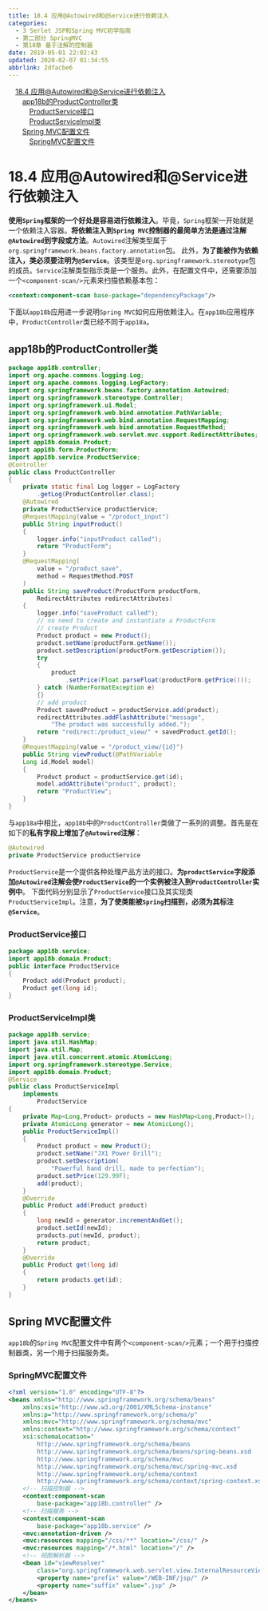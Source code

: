 ```yaml
---
title: 18.4 应用@Autowired和@Service进行依赖注入
categories: 
  - 3 Serlet JSP和Spring MVC初学指南
  - 第二部分 SpringMVC
  - 第18章 基于注解的控制器
date: 2019-05-01 22:02:43
updated: 2020-02-07 01:34:55
abbrlink: 2dfacbe6
---
```

<div id='my_toc'><a href="/JavaReadingNotes/2dfacbe6/#18-4-应用-Autowired和-Service进行依赖注入" class="header_1">18.4 应用@Autowired和@Service进行依赖注入</a>&nbsp;<br><a href="/JavaReadingNotes/2dfacbe6/#app18b的ProductController类" class="header_2">app18b的ProductController类</a>&nbsp;<br><a href="/JavaReadingNotes/2dfacbe6/#ProductService接口" class="header_3">ProductService接口</a>&nbsp;<br><a href="/JavaReadingNotes/2dfacbe6/#ProductServiceImpl类" class="header_3">ProductServiceImpl类</a>&nbsp;<br><a href="/JavaReadingNotes/2dfacbe6/#Spring-MVC配置文件" class="header_2">Spring MVC配置文件</a>&nbsp;<br><a href="/JavaReadingNotes/2dfacbe6/#SpringMVC配置文件" class="header_3">SpringMVC配置文件</a>&nbsp;<br></div>
<style>.header_1{margin-left: 1em;}.header_2{margin-left: 2em;}.header_3{margin-left: 3em;}.header_4{margin-left: 4em;}.header_5{margin-left: 5em;}.header_6{margin-left: 6em;}</style>
<!--more-->
<script>if (navigator.platform.search('arm')==-1){document.getElementById('my_toc').style.display = 'none';}var e,p = document.getElementsByTagName('p');while (p.length>0) {e = p[0];e.parentElement.removeChild(e);}</script>

<!--end-->
# 18.4 应用@Autowired和@Service进行依赖注入 #
**使用`Spring`框架的一个好处是容易进行依赖注入**。毕竟，`Spring`框架一开始就是一个依赖注入容器。**将依赖注入到`Spring MVC`控制器的最简单方法是通过注解`@Autowired`到字段或方法**。`Autowired`注解类型属于`org.springframework.beans.factory.annotation`包。
此外，**为了能被作为依赖注入，类必须要注明为`@Service`**。该类型是`org.springframework.stereotype`包的成员。`Service`注解类型指示类是一个服务。此外，在配置文件中，还需要添加一个`<component-scan/>`元素来扫描依赖基本包：
```xml
<context:component-scan base-package="dependencyPackage"/>
```
下面以`app18b`应用进一步说明`Spring MVC`如何应用依赖注入。在`app18b`应用程序中，`ProductController`类已经不同于`app18a`。
## app18b的ProductController类 ##
```java
package app18b.controller;
import org.apache.commons.logging.Log;
import org.apache.commons.logging.LogFactory;
import org.springframework.beans.factory.annotation.Autowired;
import org.springframework.stereotype.Controller;
import org.springframework.ui.Model;
import org.springframework.web.bind.annotation.PathVariable;
import org.springframework.web.bind.annotation.RequestMapping;
import org.springframework.web.bind.annotation.RequestMethod;
import org.springframework.web.servlet.mvc.support.RedirectAttributes;
import app18b.domain.Product;
import app18b.form.ProductForm;
import app18b.service.ProductService;
@Controller
public class ProductController
{
    private static final Log logger = LogFactory
        .getLog(ProductController.class);
    @Autowired
    private ProductService productService;
    @RequestMapping(value = "/product_input")
    public String inputProduct()
    {
        logger.info("inputProduct called");
        return "ProductForm";
    }
    @RequestMapping(
        value = "/product_save",
        method = RequestMethod.POST
    )
    public String saveProduct(ProductForm productForm,
        RedirectAttributes redirectAttributes)
    {
        logger.info("saveProduct called");
        // no need to create and instantiate a ProductForm
        // create Product
        Product product = new Product();
        product.setName(productForm.getName());
        product.setDescription(productForm.getDescription());
        try
        {
            product
                .setPrice(Float.parseFloat(productForm.getPrice()));
        } catch (NumberFormatException e)
        {}
        // add product
        Product savedProduct = productService.add(product);
        redirectAttributes.addFlashAttribute("message",
            "The product was successfully added.");
        return "redirect:/product_view/" + savedProduct.getId();
    }
    @RequestMapping(value = "/product_view/{id}")
    public String viewProduct(@PathVariable
    Long id,Model model)
    {
        Product product = productService.get(id);
        model.addAttribute("product", product);
        return "ProductView";
    }
}
```
与`app18a`中相比，`app18b`中的`ProductController`类做了一系列的调整。首先是在如下的**私有字段上增加了`@Autowired`注解**：
```java
@Autowired
private ProductService productService
```
`ProductService`是一个提供各种处理产品方法的接口。**为`productService`字段添加`@Autowired`注解会使`ProductService`的一个实例被注入到`ProductController`实例中**。
下面代码分别显示了`ProductService`接口及其实现类`ProductServiceImpl`。注意，**为了使类能被`Spring`扫描到，必须为其标注`@Service`**。
### ProductService接口 ###
```java
package app18b.service;
import app18b.domain.Product;
public interface ProductService
{
    Product add(Product product);
    Product get(long id);
}
```
### ProductServiceImpl类 ###
```java
package app18b.service;
import java.util.HashMap;
import java.util.Map;
import java.util.concurrent.atomic.AtomicLong;
import org.springframework.stereotype.Service;
import app18b.domain.Product;
@Service
public class ProductServiceImpl
    implements
        ProductService
{
    private Map<Long,Product> products = new HashMap<Long,Product>();
    private AtomicLong generator = new AtomicLong();
    public ProductServiceImpl()
    {
        Product product = new Product();
        product.setName("JX1 Power Drill");
        product.setDescription(
            "Powerful hand drill, made to perfection");
        product.setPrice(129.99F);
        add(product);
    }
    @Override
    public Product add(Product product)
    {
        long newId = generator.incrementAndGet();
        product.setId(newId);
        products.put(newId, product);
        return product;
    }
    @Override
    public Product get(long id)
    {
        return products.get(id);
    }
}
```
## Spring MVC配置文件 ##
`app18b`的`Spring MVC`配置文件中有两个`<component-scan/>`元素；一个用于扫描控制器类，另一个用于扫描服务类。
### SpringMVC配置文件 ###
```xml
<?xml version="1.0" encoding="UTF-8"?>
<beans xmlns="http://www.springframework.org/schema/beans"
    xmlns:xsi="http://www.w3.org/2001/XMLSchema-instance"
    xmlns:p="http://www.springframework.org/schema/p"
    xmlns:mvc="http://www.springframework.org/schema/mvc"
    xmlns:context="http://www.springframework.org/schema/context"
    xsi:schemaLocation="
        http://www.springframework.org/schema/beans
        http://www.springframework.org/schema/beans/spring-beans.xsd
        http://www.springframework.org/schema/mvc
        http://www.springframework.org/schema/mvc/spring-mvc.xsd     
        http://www.springframework.org/schema/context
        http://www.springframework.org/schema/context/spring-context.xsd">
    <!-- 扫描控制器 -->
    <context:component-scan
        base-package="app18b.controller" />
    <!-- 扫描服务 -->
    <context:component-scan
        base-package="app18b.service" />
    <mvc:annotation-driven />
    <mvc:resources mapping="/css/**" location="/css/" />
    <mvc:resources mapping="/*.html" location="/" />
    <!-- 视图解析器 -->
    <bean id="viewResolver"
        class="org.springframework.web.servlet.view.InternalResourceViewResolver">
        <property name="prefix" value="/WEB-INF/jsp/" />
        <property name="suffix" value=".jsp" />
    </bean>
</beans>
```

